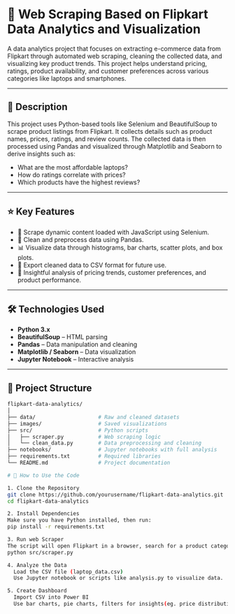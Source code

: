 # 🛒 Web Scraping Based on Flipkart Data Analytics and Visualization

A data analytics project that focuses on extracting e-commerce data from Flipkart through automated web scraping, cleaning the collected data, and visualizing key product trends. This project helps understand pricing, ratings, product availability, and customer preferences across various categories like laptops and smartphones.

---

## 📌 Description

This project uses Python-based tools like Selenium and BeautifulSoup to scrape product listings from Flipkart. It collects details such as product names, prices, ratings, and review counts. The collected data is then processed using Pandas and visualized through Matplotlib and Seaborn to derive insights such as:

- What are the most affordable laptops?
- How do ratings correlate with prices?
- Which products have the highest reviews?

---

## ⭐ Key Features

- 🔎 Scrape dynamic content loaded with JavaScript using Selenium.
- 🧹 Clean and preprocess data using Pandas.
- 📊 Visualize data through histograms, bar charts, scatter plots, and box plots.
- 📁 Export cleaned data to CSV format for future use.
- 🧠 Insightful analysis of pricing trends, customer preferences, and product performance.

---

## 🛠️ Technologies Used

- **Python 3.x**
- **BeautifulSoup** – HTML parsing
- **Pandas** – Data manipulation and cleaning
- **Matplotlib / Seaborn** – Data visualization
- **Jupyter Notebook** – Interactive analysis

---

## 📁 Project Structure

```bash
flipkart-data-analytics/
│
├── data/                    # Raw and cleaned datasets
├── images/                  # Saved visualizations
├── src/                     # Python scripts
│   ├── scraper.py           # Web scraping logic
│   └── clean_data.py        # Data preprocessing and cleaning
├── notebooks/               # Jupyter notebooks with full analysis
├── requirements.txt         # Required libraries
└── README.md                # Project documentation

# 🚀 How to Use the Code

1. Clone the Repository
git clone https://github.com/yourusername/flipkart-data-analytics.git
cd flipkart-data-analytics

2. Install Dependencies
Make sure you have Python installed, then run:
pip install -r requirements.txt

3. Run web Scraper
The script will open Flipkart in a browser, search for a product category (like "laptops"), and save the data.
python src/scraper.py

4. Analyze the Data
  Load the CSV file (laptop_data.csv)
  Use Jupyter notebook or scripts like analysis.py to visualize data.

5. Create Dashboard
  Import CSV into Power BI
  Use bar charts, pie charts, filters for insights(eg. price distribution, top-rated brands)

